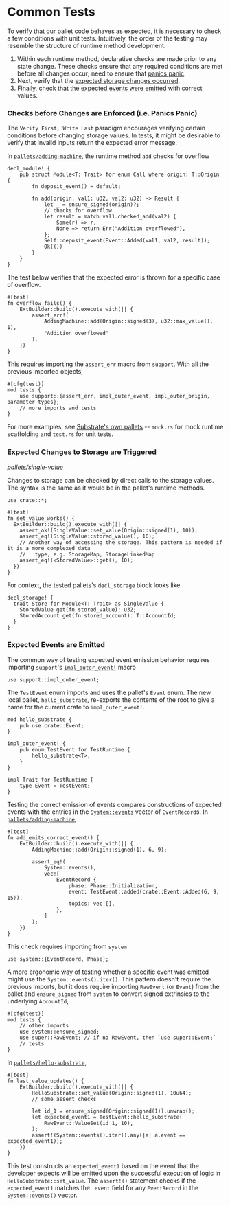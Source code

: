 # Common Tests

To verify that our pallet code behaves as expected, it is necessary to check a few conditions with unit tests. Intuitively, the order of the testing may resemble the structure of runtime method development.
1. Within each runtime method, declarative checks are made prior to any state change. These checks ensure that any required conditions are met before all changes occur; need to ensure that [panics panic](#panicspanic).
2. Next, verify that the [expected storage changes occurred](#storage).
3. Finally, check that the [expected events were emitted](#events) with correct values.

### Checks before Changes are Enforced (i.e. Panics Panic) <a name = "panicspanic"></a>

The `Verify First, Write Last` paradigm encourages verifying certain conditions before changing storage values. In tests, it might be desirable to verify that invalid inputs return the expected error message.

In [`pallets/adding-machine`](https://github.com/substrate-developer-hub/recipes/tree/master/pallets/adding-machine), the runtime method `add` checks for overflow

```rust, ignore
decl_module! {
    pub struct Module<T: Trait> for enum Call where origin: T::Origin {
        fn deposit_event() = default;

        fn add(origin, val1: u32, val2: u32) -> Result {
            let _ = ensure_signed(origin)?;
            // checks for overflow
            let result = match val1.checked_add(val2) {
                Some(r) => r,
                None => return Err("Addition overflowed"),
            };
            Self::deposit_event(Event::Added(val1, val2, result));
            Ok(())
        }
    }
}
```

The test below verifies that the expected error is thrown for a specific case of overflow.

```rust, ignore
#[test]
fn overflow_fails() {
	ExtBuilder::build().execute_with(|| {
		assert_err!(
			AddingMachine::add(Origin::signed(3), u32::max_value(), 1),
			"Addition overflowed"
		);
	})
}
```

This requires importing the `assert_err` macro from `support`. With all the previous imported objects,

```rust, ignore
#[cfg(test)]
mod tests {
	use support::{assert_err, impl_outer_event, impl_outer_origin, parameter_types};
	// more imports and tests
}
```

For more examples, see [Substrate's own pallets](https://github.com/paritytech/substrate/tree/master/frame) -- `mock.rs` for mock runtime scaffolding and `test.rs` for unit tests.

### Expected Changes to Storage are Triggered <a name = "storage"></a>

*[pallets/single-value](https://github.com/substrate-developer-hub/recipes/tree/master/pallets/single-value)*

Changes to storage can be checked by direct calls to the storage values. The syntax is the same as it would be in the pallet's runtime methods.

```rust, ignore
use crate::*;

#[test]
fn set_value_works() {
  ExtBuilder::build().execute_with(|| {
    assert_ok!(SingleValue::set_value(Origin::signed(1), 10));
    assert_eq!(SingleValue::stored_value(), 10);
    // Another way of accessing the storage. This pattern is needed if it is a more complexed data
    //   type, e.g. StorageMap, StorageLinkedMap
    assert_eq!(<StoredValue>::get(), 10);
  })
}
```

For context, the tested pallets's `decl_storage` block looks like

```rust, ignore
decl_storage! {
  trait Store for Module<T: Trait> as SingleValue {
    StoredValue get(fn stored_value): u32;
    StoredAccount get(fn stored_account): T::AccountId;
  }
}
```

### Expected Events are Emitted <a name = "events"></a>

The common way of testing expected event emission behavior requires importing `support`'s [`impl_outer_event!`](https://substrate.dev/rustdocs/v2.0.0-alpha.8/frame_support/macro.impl_outer_event.html) macro

```rust, ignore
use support::impl_outer_event;
```

The `TestEvent` enum imports and uses the pallet's `Event` enum. The new local pallet, `hello_substrate`, re-exports the contents of the root to give a name for the current crate to `impl_outer_event!`.

```rust, ignore
mod hello_substrate {
	pub use crate::Event;
}

impl_outer_event! {
	pub enum TestEvent for TestRuntime {
		hello_substrate<T>,
	}
}

impl Trait for TestRuntime {
	type Event = TestEvent;
}
```

Testing the correct emission of events compares constructions of expected events with the entries in the [`System::events`](https://substrate.dev/rustdocs/v2.0.0-alpha.8/frame_system/struct.Module.html#method.events) vector of `EventRecord`s. In [`pallets/adding-machine`](https://github.com/substrate-developer-hub/recipes/tree/master//pallets/adding-machine),

```rust, ignore
#[test]
fn add_emits_correct_event() {
	ExtBuilder::build().execute_with(|| {
		AddingMachine::add(Origin::signed(1), 6, 9);

		assert_eq!(
			System::events(),
			vec![
				EventRecord {
					phase: Phase::Initialization,
					event: TestEvent::added(crate::Event::Added(6, 9, 15)),
					topics: vec![],
				},
			]
		);
	})
}
```

This check requires importing from `system`

```rust, ignore
use system::{EventRecord, Phase};
```

A more ergonomic way of testing whether a specific event was emitted might use the `System::events().iter()`. This pattern doesn't require the previous imports, but it does require importing `RawEvent` (or `Event`) from the pallet and `ensure_signed` from `system` to convert signed extrinsics to the underlying `AccountId`,

```rust, ignore
#[cfg(test)]
mod tests {
	// other imports
	use system::ensure_signed;
	use super::RawEvent; // if no RawEvent, then `use super::Event;`
	// tests
}
```

In [`pallets/hello-substrate`](https://github.com/substrate-developer-hub/recipes/tree/master/pallets/hello-substrate),

```rust, ignore
#[test]
fn last_value_updates() {
	ExtBuilder::build().execute_with(|| {
		HelloSubstrate::set_value(Origin::signed(1), 10u64);
		// some assert checks

		let id_1 = ensure_signed(Origin::signed(1)).unwrap();
		let expected_event1 = TestEvent::hello_substrate(
			RawEvent::ValueSet(id_1, 10),
		);
		assert!(System::events().iter().any(|a| a.event == expected_event1));
	})
}
```

This test constructs an `expected_event1` based on the event that the developer expects will be emitted upon the successful execution of logic in `HelloSubstrate::set_value`. The `assert!()` statement checks if the `expected_event1` matches the `.event` field for any `EventRecord` in the `System::events()` vector.
